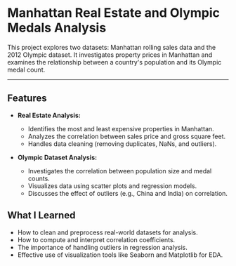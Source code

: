 # Manhattan Real Estate and Olympic Medals Analysis

This project explores two datasets: Manhattan rolling sales data and the 2012 Olympic dataset. It investigates property prices in Manhattan and examines the relationship between a country's population and its Olympic medal count.

---

## Features

- **Real Estate Analysis:**
  - Identifies the most and least expensive properties in Manhattan.
  - Analyzes the correlation between sales price and gross square feet.
  - Handles data cleaning (removing duplicates, NaNs, and outliers).

- **Olympic Dataset Analysis:**
  - Investigates the correlation between population size and medal counts.
  - Visualizes data using scatter plots and regression models.
  - Discusses the effect of outliers (e.g., China and India) on correlation.

## What I Learned

- How to clean and preprocess real-world datasets for analysis.
- How to compute and interpret correlation coefficients.
- The importance of handling outliers in regression analysis.
- Effective use of visualization tools like Seaborn and Matplotlib for EDA.
